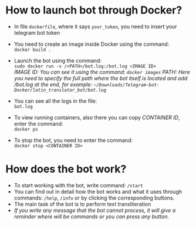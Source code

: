 # How to launch bot through Docker?
- In file `dockerfile`, where it says `your_token`, you need to insert your telegram bot token

- You need to create an image inside Docker using the command: \
`docker build .`

- Launch the bot using the command: \
`sudo docker run -v /<PATH>/bot.log:/bot.log <IMAGE ID>` \
*IMAGE ID: You can see it using the command: `docker images`*
*PATH: Here you need to specify the full path where the bot itself is located and add /bot.log at the end, for example: `~/Downloads/Telegram-bot-Docker/latin_translator_bot/bot.log`*

- You can see all the logs in the file: \
`bot.log`

- To view running containers, also there you can copy *CONTAINER ID*, enter the command: \
`docker ps`

- To stop the bot, you need to enter the command: \
`docker stop <CONTAINER ID>`

# How does the bot work?
- To start working with the bot, write command: `/start`
- You can find out in detail how the bot works and what it uses through commands: `/help`, `/info` or by clicking the corresponding buttons.
- The main task of the bot is to perform text transliteration
- *If you write any message that the bot cannot process, it will give a reminder where will be commands or you can press any button.*
